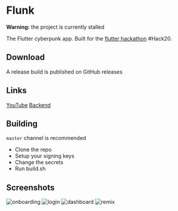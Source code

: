 # Flunk

**Warning:** the project is currently stalled

The Flutter cyberpunk app. Built for the [flutter hackathon](https://flutterhackathon.com) #Hack20.

## Download

A release build is published on GitHub releases

## Links

[YouTube](https://www.youtube.com/watch?v=8ZJ5fvrmkIM)
[Backend](https://github.com/gargakshit/flunk-backend)

## Building

`master` channel is recommended

- Clone the repo
- Setup your signing keys
- Change the secrets
- Run build.sh

## Screenshots

![onboarding](./screenshots/onboarding.png)
![login](./screenshots/login.png)
![dashboard](./screenshots/dashboard.png)
![remix](./screenshots/remix.png)
